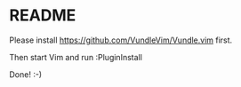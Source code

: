 # README #

Please install https://github.com/VundleVim/Vundle.vim first.

Then start Vim and run :PluginInstall

Done! :-)
